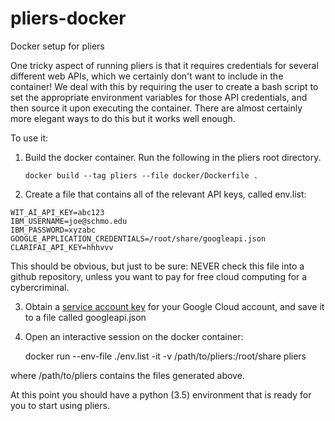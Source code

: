 # pliers-docker
Docker setup for pliers

One tricky aspect of running pliers is that it requires credentials for several different web APIs,
which we certainly don't want to include in the container!  We deal with this by requiring the user
to create a bash script to set the appropriate environment variables for those API credentials,
and then source it upon executing the container.  There are almost certainly more elegant ways to do this
but it works well enough.

To use it:

1. Build the docker container. Run the following in the pliers root directory.

    ```
    docker build --tag pliers --file docker/Dockerfile .
    ```

2. Create a file that contains all of the relevant API keys, called env.list:

```
WIT_AI_API_KEY=abc123
IBM_USERNAME=joe@schmo.edu
IBM_PASSWORD=xyzabc
GOOGLE_APPLICATION_CREDENTIALS=/root/share/googleapi.json
CLARIFAI_API_KEY=hhhvvv
```
This should be obvious, but just to be sure: NEVER check this file into a github repository, unless you want to pay for free cloud computing for a cybercriminal.

3. Obtain a [service account key](https://cloud.google.com/iam/docs/creating-managing-service-accounts) for your Google Cloud account, and save it to a file called googleapi.json

4. Open an interactive session on the docker container:

    docker run --env-file ./env.list -it -v /path/to/pliers:/root/share pliers

where /path/to/pliers contains the files generated above.

At this point you should have a python (3.5) environment that is ready for you to start using pliers.
